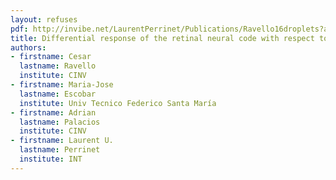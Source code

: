 ```yaml
---
layout: refuses
pdf: http://invibe.net/LaurentPerrinet/Publications/Ravello16droplets?action=AttachFile&do=get&target=Ravello16nips.pdf
title: Differential response of the retinal neural code with respect to the sparseness of natural images
authors:
- firstname: Cesar
  lastname: Ravello
  institute: CINV
- firstname: Maria-Jose
  lastname: Escobar
  institute: Univ Tecnico Federico Santa María 
- firstname: Adrian
  lastname: Palacios
  institute: CINV
- firstname: Laurent U.
  lastname: Perrinet
  institute: INT
---
```

